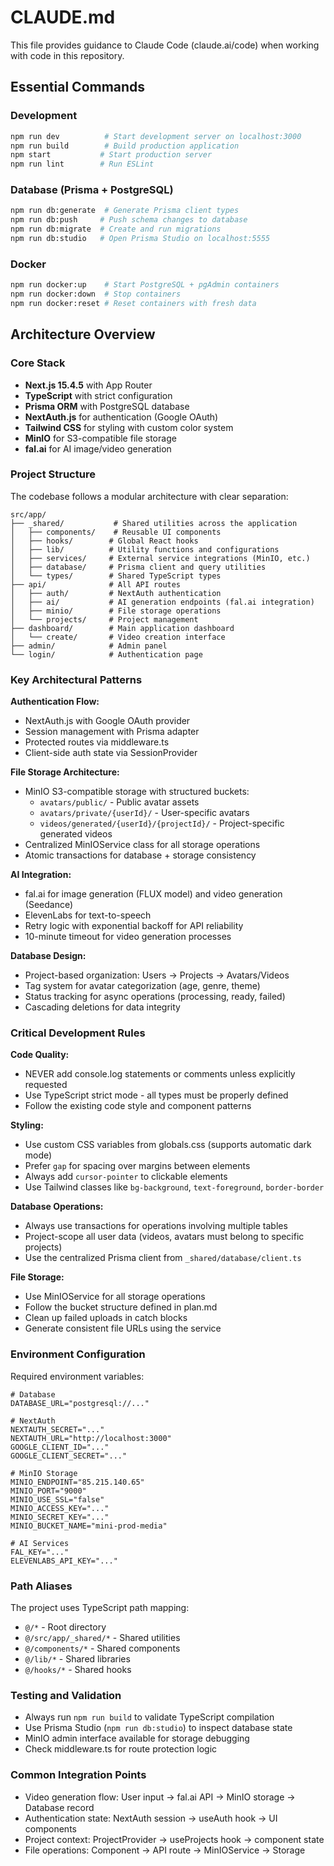 # CLAUDE.md

This file provides guidance to Claude Code (claude.ai/code) when working with code in this repository.

## Essential Commands

### Development
```bash
npm run dev          # Start development server on localhost:3000
npm run build        # Build production application
npm start           # Start production server
npm run lint        # Run ESLint
```

### Database (Prisma + PostgreSQL)
```bash
npm run db:generate  # Generate Prisma client types
npm run db:push     # Push schema changes to database
npm run db:migrate  # Create and run migrations
npm run db:studio   # Open Prisma Studio on localhost:5555
```

### Docker
```bash
npm run docker:up    # Start PostgreSQL + pgAdmin containers
npm run docker:down  # Stop containers
npm run docker:reset # Reset containers with fresh data
```

## Architecture Overview

### Core Stack
- **Next.js 15.4.5** with App Router
- **TypeScript** with strict configuration
- **Prisma ORM** with PostgreSQL database
- **NextAuth.js** for authentication (Google OAuth)
- **Tailwind CSS** for styling with custom color system
- **MinIO** for S3-compatible file storage
- **fal.ai** for AI image/video generation

### Project Structure
The codebase follows a modular architecture with clear separation:

```
src/app/
├── _shared/           # Shared utilities across the application
│   ├── components/    # Reusable UI components
│   ├── hooks/        # Global React hooks
│   ├── lib/          # Utility functions and configurations
│   ├── services/     # External service integrations (MinIO, etc.)
│   ├── database/     # Prisma client and query utilities
│   └── types/        # Shared TypeScript types
├── api/              # All API routes
│   ├── auth/         # NextAuth authentication
│   ├── ai/           # AI generation endpoints (fal.ai integration)
│   ├── minio/        # File storage operations
│   └── projects/     # Project management
├── dashboard/        # Main application dashboard
│   └── create/       # Video creation interface
├── admin/            # Admin panel
└── login/            # Authentication page
```

### Key Architectural Patterns

**Authentication Flow:**
- NextAuth.js with Google OAuth provider
- Session management with Prisma adapter
- Protected routes via middleware.ts
- Client-side auth state via SessionProvider

**File Storage Architecture:**
- MinIO S3-compatible storage with structured buckets:
  - `avatars/public/` - Public avatar assets
  - `avatars/private/{userId}/` - User-specific avatars
  - `videos/generated/{userId}/{projectId}/` - Project-specific generated videos
- Centralized MinIOService class for all storage operations
- Atomic transactions for database + storage consistency

**AI Integration:**
- fal.ai for image generation (FLUX model) and video generation (Seedance)
- ElevenLabs for text-to-speech
- Retry logic with exponential backoff for API reliability
- 10-minute timeout for video generation processes

**Database Design:**
- Project-based organization: Users → Projects → Avatars/Videos
- Tag system for avatar categorization (age, genre, theme)
- Status tracking for async operations (processing, ready, failed)
- Cascading deletions for data integrity

### Critical Development Rules

**Code Quality:**
- NEVER add console.log statements or comments unless explicitly requested
- Use TypeScript strict mode - all types must be properly defined
- Follow the existing code style and component patterns

**Styling:**
- Use custom CSS variables from globals.css (supports automatic dark mode)
- Prefer `gap` for spacing over margins between elements
- Always add `cursor-pointer` to clickable elements
- Use Tailwind classes like `bg-background`, `text-foreground`, `border-border`

**Database Operations:**
- Always use transactions for operations involving multiple tables
- Project-scope all user data (videos, avatars must belong to specific projects)
- Use the centralized Prisma client from `_shared/database/client.ts`

**File Storage:**
- Use MinIOService for all storage operations
- Follow the bucket structure defined in plan.md
- Clean up failed uploads in catch blocks
- Generate consistent file URLs using the service

### Environment Configuration

Required environment variables:
```env
# Database
DATABASE_URL="postgresql://..."

# NextAuth
NEXTAUTH_SECRET="..."
NEXTAUTH_URL="http://localhost:3000"
GOOGLE_CLIENT_ID="..."
GOOGLE_CLIENT_SECRET="..."

# MinIO Storage
MINIO_ENDPOINT="85.215.140.65"
MINIO_PORT="9000"
MINIO_USE_SSL="false"
MINIO_ACCESS_KEY="..."
MINIO_SECRET_KEY="..."
MINIO_BUCKET_NAME="mini-prod-media"

# AI Services
FAL_KEY="..."
ELEVENLABS_API_KEY="..."
```

### Path Aliases
The project uses TypeScript path mapping:
- `@/*` - Root directory
- `@/src/app/_shared/*` - Shared utilities
- `@/components/*` - Shared components
- `@/lib/*` - Shared libraries
- `@/hooks/*` - Shared hooks

### Testing and Validation
- Always run `npm run build` to validate TypeScript compilation
- Use Prisma Studio (`npm run db:studio`) to inspect database state
- MinIO admin interface available for storage debugging
- Check middleware.ts for route protection logic

### Common Integration Points
- Video generation flow: User input → fal.ai API → MinIO storage → Database record
- Authentication state: NextAuth session → useAuth hook → UI components
- Project context: ProjectProvider → useProjects hook → component state
- File operations: Component → API route → MinIOService → Storage